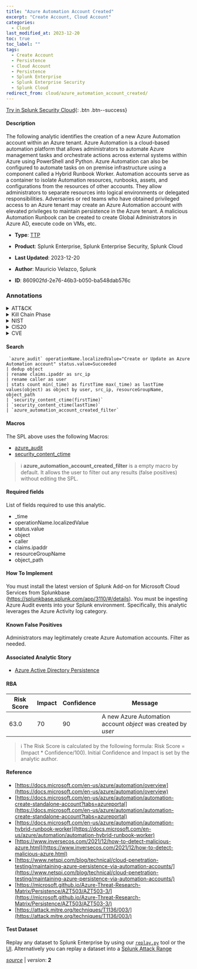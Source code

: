 ```yaml
---
title: "Azure Automation Account Created"
excerpt: "Create Account, Cloud Account"
categories:
  - Cloud
last_modified_at: 2023-12-20
toc: true
toc_label: ""
tags:
  - Create Account
  - Persistence
  - Cloud Account
  - Persistence
  - Splunk Enterprise
  - Splunk Enterprise Security
  - Splunk Cloud
redirect_from: cloud/azure_automation_account_created/
---
```




[Try in Splunk Security Cloud](https://www.splunk.com/en_us/cyber-security.html){: .btn .btn--success}

#### Description

The following analytic identifies the creation of a new Azure Automation account within an Azure tenant. Azure Automation is a cloud-based automation platform that allows administrators to automate Azure management tasks and orchestrate actions across external systems within Azure using PowerShell and Python. Azure Automation can also be configured to automate tasks on on premise infrastructure using a component called a Hybrid Runbook Worker. Automation accounts serve as a container to isolate Automation resources, runbooks, assets, and configurations from the resources of other accounts. They allow administrators to separate resources into logical environments or delegated responsibilities. Adversaries or red teams who have obtained privileged access to an Azure tenant may create an Azure Automation account with elevated privileges to maintain persistence in the Azure tenant. A malicious Automation Runbook can be created to create Global Administrators in Azure AD, execute code on VMs, etc.

- **Type**: [TTP](https://github.com/splunk/security_content/wiki/Detection-Analytic-Types)
- **Product**: Splunk Enterprise, Splunk Enterprise Security, Splunk Cloud

- **Last Updated**: 2023-12-20
- **Author**: Mauricio Velazco, Splunk
- **ID**: 860902fd-2e76-46b3-b050-ba548dab576c

### Annotations
<details>
  <summary>ATT&CK</summary>

<div markdown="1">

#### [ATT&CK](https://attack.mitre.org/)

| ID          | Technique   | Tactic         |
| ----------- | ----------- |--------------- |
| [T1136](https://attack.mitre.org/techniques/T1136/) | Create Account | Persistence |

| [T1136.003](https://attack.mitre.org/techniques/T1136/003/) | Cloud Account | Persistence |

</div>
</details>


<details>
  <summary>Kill Chain Phase</summary>

<div markdown="1">

* Installation


</div>
</details>


<details>
  <summary>NIST</summary>

<div markdown="1">

* DE.CM



</div>
</details>

<details>
  <summary>CIS20</summary>

<div markdown="1">

* CIS 10



</div>
</details>

<details>
  <summary>CVE</summary>

<div markdown="1">


</div>
</details>


#### Search

```
 `azure_audit` operationName.localizedValue="Create or Update an Azure Automation account" status.value=Succeeded 
| dedup object 
| rename claims.ipaddr as src_ip 
| rename caller as user 
| stats count min(_time) as firstTime max(_time) as lastTime values(object) as object by user, src_ip, resourceGroupName, object_path 
| `security_content_ctime(firstTime)` 
| `security_content_ctime(lastTime)` 
| `azure_automation_account_created_filter`
```

#### Macros
The SPL above uses the following Macros:
* [azure_audit](https://github.com/splunk/security_content/blob/develop/macros/azure_audit.yml)
* [security_content_ctime](https://github.com/splunk/security_content/blob/develop/macros/security_content_ctime.yml)

> :information_source:
> **azure_automation_account_created_filter** is a empty macro by default. It allows the user to filter out any results (false positives) without editing the SPL.



#### Required fields
List of fields required to use this analytic.
* _time
* operationName.localizedValue
* status.value
* object
* caller
* claims.ipaddr
* resourceGroupName
* object_path



#### How To Implement
You must install the latest version of Splunk Add-on for Microsoft Cloud Services from Splunkbase (https://splunkbase.splunk.com/app/3110/#/details). You must be ingesting Azure Audit events into your Splunk environment. Specifically, this analytic leverages the Azure Activity log category.
#### Known False Positives
Administrators may legitimately create Azure Automation accounts. Filter as needed.

#### Associated Analytic Story
* [Azure Active Directory Persistence](/stories/azure_active_directory_persistence)




#### RBA

| Risk Score  | Impact      | Confidence   | Message      |
| ----------- | ----------- |--------------|--------------|
| 63.0 | 70 | 90 | A new Azure Automation account $object$ was created by $user$ |


> :information_source:
> The Risk Score is calculated by the following formula: Risk Score = (Impact * Confidence/100). Initial Confidence and Impact is set by the analytic author.


#### Reference

* [https://docs.microsoft.com/en-us/azure/automation/overview](https://docs.microsoft.com/en-us/azure/automation/overview)
* [https://docs.microsoft.com/en-us/azure/automation/automation-create-standalone-account?tabs=azureportal](https://docs.microsoft.com/en-us/azure/automation/automation-create-standalone-account?tabs=azureportal)
* [https://docs.microsoft.com/en-us/azure/automation/automation-hybrid-runbook-worker](https://docs.microsoft.com/en-us/azure/automation/automation-hybrid-runbook-worker)
* [https://www.inversecos.com/2021/12/how-to-detect-malicious-azure.html](https://www.inversecos.com/2021/12/how-to-detect-malicious-azure.html)
* [https://www.netspi.com/blog/technical/cloud-penetration-testing/maintaining-azure-persistence-via-automation-accounts/](https://www.netspi.com/blog/technical/cloud-penetration-testing/maintaining-azure-persistence-via-automation-accounts/)
* [https://microsoft.github.io/Azure-Threat-Research-Matrix/Persistence/AZT503/AZT503-3/](https://microsoft.github.io/Azure-Threat-Research-Matrix/Persistence/AZT503/AZT503-3/)
* [https://attack.mitre.org/techniques/T1136/003/](https://attack.mitre.org/techniques/T1136/003/)



#### Test Dataset
Replay any dataset to Splunk Enterprise by using our [`replay.py`](https://github.com/splunk/attack_data#using-replaypy) tool or the [UI](https://github.com/splunk/attack_data#using-ui).
Alternatively you can replay a dataset into a [Splunk Attack Range](https://github.com/splunk/attack_range#replay-dumps-into-attack-range-splunk-server)




[*source*](https://github.com/splunk/security_content/tree/develop/detections/cloud/azure_automation_account_created.yml) \| *version*: **2**